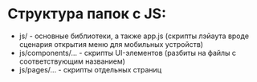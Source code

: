 # Структура папок с JS:
* js/ - основные библиотеки, а также app.js (скрипты лэйаута вроде сценария открытия меню для мобильных устройств)
* js/components/... - скрипты UI-элементов (разбиты на файлы с соответствующим названием)
* js/pages/... - скрипты отдельных страниц